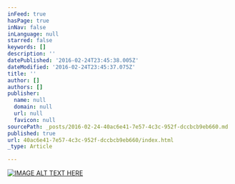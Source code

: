 ```yaml
---
inFeed: true
hasPage: true
inNav: false
inLanguage: null
starred: false
keywords: []
description: ''
datePublished: '2016-02-24T23:45:38.005Z'
dateModified: '2016-02-24T23:45:37.075Z'
title: ''
author: []
authors: []
publisher:
  name: null
  domain: null
  url: null
  favicon: null
sourcePath: _posts/2016-02-24-40ac6e41-7e57-4c3c-952f-dccbcb9eb660.md
published: true
url: 40ac6e41-7e57-4c3c-952f-dccbcb9eb660/index.html
_type: Article

---
```

[![IMAGE ALT TEXT HERE](http://img.youtube.com/vi/LX9WXNMPuRg/0.jpg)][0]

[0]: http://www.youtube.com/watch?feature=player_embedded&v=LX9WXNMPuRg